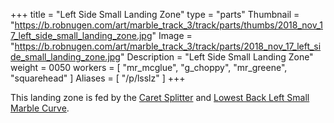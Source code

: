 +++
title = "Left Side Small Landing Zone"
type = "parts"
Thumbnail = "https://b.robnugen.com/art/marble_track_3/track/parts/thumbs/2018_nov_17_left_side_small_landing_zone.jpg"
Image = "https://b.robnugen.com/art/marble_track_3/track/parts/2018_nov_17_left_side_small_landing_zone.jpg"
Description = "Left Side Small Landing Zone"
weight = 0050
workers = [
    "mr_mcglue",
    "g_choppy",
    "mr_greene",
    "squarehead"
]
Aliases = [
   "/p/lsslz"
]
+++

This landing zone is fed by the [Caret Splitter](/p/cs/) and [Lowest Back Left Small Marble Curve](/p/lblsmc).